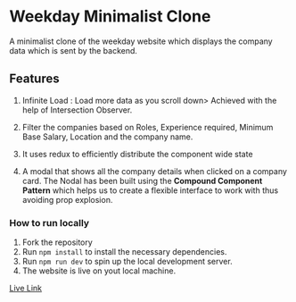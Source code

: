 # Weekday Minimalist Clone

A minimalist clone of the weekday website which displays the company data which is sent by the backend.

## Features

1. Infinite Load : Load more data as you scroll down> Achieved with the help of Intersection Observer.

2. Filter the companies based on Roles, Experience required, Minimum Base Salary, Location and the company name.

3. It uses redux to efficiently distribute the component wide state

4. A modal that shows all the company details when clicked on a company card. The Nodal has been built using the **Compound Component Pattern** which helps us to create a flexible interface to work with thus avoiding prop explosion.

### How to run locally

1. Fork the repository
2. Run `npm install` to install the necessary dependencies.
3. Run `npm run dev` to spin up the local development server.
4. The website is live on yout local machine.

[Live Link](https://week-day-assessment.vercel.app/)
